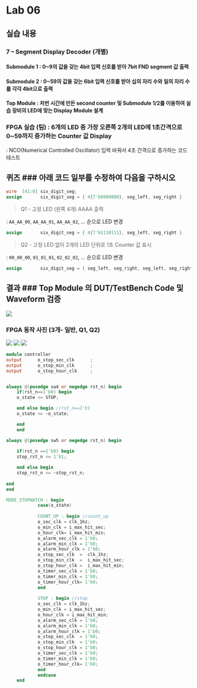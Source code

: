 # Lab 06

## 실습 내용

### **7 – Segment Display Decoder (개별)**

#### **Submodule 1** : 0~9의 값을 갖는 4bit 입력 신호를 받아 7bit FND  segment  값 출력

#### **Submodule 2** : 0~59의 값을 갖는 6bit 입력 신호를 받아 십의 자리 수와 일의 자리 수를 각각 4bit으로 출력

#### **Top Module** : 저번 시간에 만든 second counter  및 Submodule 1/2를 이용하여 실습 장비의 LED에 맞는 Display Module 설계


### FPGA 실습 (팀) : 6개의 LED 중 가장 오른쪽 2개의 LED에 1초간격으로 0~59까지 증가하는 Counter 값 Display
: NCO(Numerical Controlled Oscillator) 입력 바꿔서 4초 간격으로 증가하는 코드 테스트


## 퀴즈 ### 아래 코드 일부를 수정하여 다음을 구하시오 

```verilog 
wire  [41:0] six_digit_seg; 
assign       six_digit_seg = { 4{7'b0000000}, seg_left, seg_right } 
``` 
> Q1 - 고정 LED (왼쪽 4개) AAAA 출력 

: `AA_AA_00`, `AA_AA_01`, `AA_AA_02`, … 순으로 LED 변경

```verilog
assign       six_digit_seg = { 4{7'b1110111}, seg_left, seg_right } 

```

> Q2 - 고정 LED 없이 2개의 LED 단위로 1초 Counter 값 표시 

: `00_00_00`, `01_01_01`, `02_02_02`, … 순으로 LED 변경

```verilog
assign       six_digit_seg = { seg_left, seg_right, seg_left, seg_right, seg_left, seg_right }
```
## 결과 ### **Top Module 의 DUT/TestBench Code 및 Waveform 검증**

![](https://github.com/1813252/LogicDesign/blob/master/practice06/waveform/prj06.png)

### **FPGA 동작 사진 (3개- 일반, Q1, Q2)**
![](https://github.com/1813252/LogicDesign/blob/master/practice06/FPGA/%EC%9D%BC%EB%B0%98.jpg)
![](https://github.com/1813252/LogicDesign/blob/master/practice06/FPGA/Q1.jpg)
![](https://github.com/1813252/LogicDesign/blob/master/practice06/FPGA/Q2.jpg)


```verilog 
module controller 
output 		o_stop_sec_clk		;
output		o_stop_min_clk		;
output		o_stop_hour_clk		;


always @(posedge sw4 or negedge rst_n) begin
	if(rst_n==1'b0) begin 
	o_state <= STOP;

	end else begin //rst_n==1'b1
	o_state <= ~o_state;

	end
	end 

always @(posedge sw5 or negedge rst_n) begin
	
	if(rst_n ==1'b0) begin
	stop_rst_n <= 1'b1;

	end else begin 
	stop_rst_n <= ~stop_rst_n;
  
end 
end 

MODE_STOPWATCH : begin
			case(o_state)
				
			COUNT_UP : begin //count_up 
			o_sec_clk = clk_1hz;
			o_min_clk = i_max_hit_sec;
			o_hour_clk= i_max_hit_min;
			o_alarm_sec_clk = 1'b0;
			o_alarm_min_clk = 1'b0;
			o_alarm_hour_clk = 1'b0;
			o_stop_sec_clk	=  clk_1hz;
			o_stop_min_clk	=  i_max_hit_sec;
			o_stop_hour_clk =  i_max_hit_min;
			o_timer_sec_clk = 1'b0;
			o_timer_min_clk = 1'b0;
			o_timer_hour_clk= 1'b0;
			end
			
			STOP : begin //stop
			o_sec_clk = clk_1hz;
			o_min_clk = i_max_hit_sec;
			o_hour_clk = i_max_hit_min;
			o_alarm_sec_clk = 1'b0;
			o_alarm_min_clk = 1'b0;
			o_alarm_hour_clk = 1'b0;
			o_stop_sec_clk	= 1'b0;
			o_stop_min_clk	= 1'b0;
			o_stop_hour_clk = 1'b0;
			o_timer_sec_clk = 1'b0;
			o_timer_min_clk = 1'b0;
			o_timer_hour_clk= 1'b0;
			end
			endcase
	end







